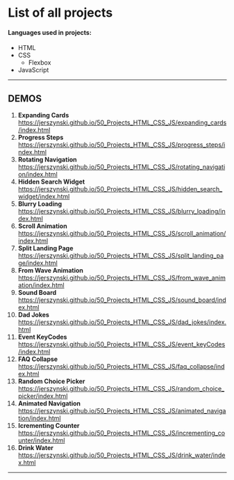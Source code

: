 # List of all projects

#### Languages used in projects:<br>

- HTML
- CSS
  - Flexbox
- JavaScript

---

## DEMOS

1. <strong>Expanding Cards</strong> <br> https://jerszynski.github.io/50_Projects_HTML_CSS_JS/expanding_cards/index.html
2. <strong>Progress Steps</strong> <br> https://jerszynski.github.io/50_Projects_HTML_CSS_JS/progress_steps/index.html
3. <strong>Rotating Navigation</strong> <br> https://jerszynski.github.io/50_Projects_HTML_CSS_JS/rotating_navigation/index.html
4. <strong>Hidden Search Widget</strong> <br> https://jerszynski.github.io/50_Projects_HTML_CSS_JS/hidden_search_widget/index.html
5. <strong>Blurry Loading</strong> <br> https://jerszynski.github.io/50_Projects_HTML_CSS_JS/blurry_loading/index.html
6. <strong>Scroll Animation</strong> <br> https://jerszynski.github.io/50_Projects_HTML_CSS_JS/scroll_animation/index.html
7. <strong>Split Landing Page</strong> <br> https://jerszynski.github.io/50_Projects_HTML_CSS_JS/split_landing_page/index.html
8. <strong>From Wave Animation</strong> <br> https://jerszynski.github.io/50_Projects_HTML_CSS_JS/from_wave_animation/index.html
9. <strong>Sound Board</strong> <br> https://jerszynski.github.io/50_Projects_HTML_CSS_JS/sound_board/index.html
10. <strong>Dad Jokes</strong> <br> https://jerszynski.github.io/50_Projects_HTML_CSS_JS/dad_jokes/index.html
11. <strong>Event KeyCodes</strong> <br> https://jerszynski.github.io/50_Projects_HTML_CSS_JS/event_keyCodes/index.html
12. <strong>FAQ Collapse</strong> <br> https://jerszynski.github.io/50_Projects_HTML_CSS_JS/faq_collapse/index.html
13. <strong>Random Choice Picker</strong> <br> https://jerszynski.github.io/50_Projects_HTML_CSS_JS/random_choice_picker/index.html
14. <strong>Animated Navigation</strong> <br> https://jerszynski.github.io/50_Projects_HTML_CSS_JS/animated_navigation/index.html
15. <strong>Icrementing Counter</strong> <br> https://jerszynski.github.io/50_Projects_HTML_CSS_JS/incrementing_counter/index.html
16. <strong>Drink Water</strong> <br> https://jerszynski.github.io/50_Projects_HTML_CSS_JS/drink_water/index.html

---
